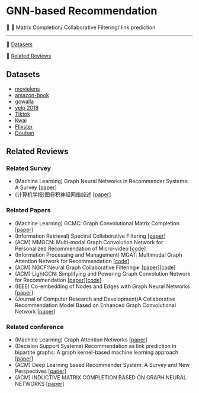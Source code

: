 # GNN-based Recommendation

:memo: :high_brightness: Matrix Completion/ Collaborative Filtering/ link prediction 

***
:high_brightness: [Datasets](#datasets)

:high_brightness: [Related Reviews](#related-reviews)


## Datasets
- [movielens](https://grouplens.org/datasets/movielens/)
- [amazon-book](https://jmcauley.ucsd.edu/data/amazon/)
- [gowalla](https://snap.stanford.edu/data/loc-gowalla.html)
- [yelp 2018](https://www.yelp.com/dataset)
- [Tiktok](http://ai-lab-challenge.bytedance.com/tce/vc/)
- [Kwai](https://www.kuaishou.com/activity/uimc)
- [Flixster](https://figshare.com/articles/dataset/Flixster-dataset_zip/5677741)
- [Douban](https://www.heywhale.com/mw/dataset/58acf6f1d2445916845b4033)



## Related Reviews
### Related Survey
- (Machine Learning) Graph Neural Networks in Recommender Systems: A Survey [[paper](https://arxiv.org/abs/2011.02260)]
- (计算机学报)图卷积神经网络综述 [[paper](https://kns.cnki.net/kcms/detail/11.1826.tp.20191104.1632.006.html)]

### Related Papers

- (Machine Learning) GCMC: Graph Convolutional Matrix Completion [[paper](https://arxiv.org/abs/1706.02263)]
- (Information Retrieval) Spectral Collaborative Filtering [[paper](https://arxiv.org/abs/1808.10523)]
- (ACM) MMGCN: Multi-modal Graph Convolution Network for Personalized Recommendation of Micro-video [[code](https://github.com/weiyinwei/MMGCN)]
- (Information Processing and Management) MGAT: Multimodal Graph Attention Network for Recommendation [[code]( https://github.com/zltao/MGAT)]
- (ACM) NGCF:Neural Graph Collaborative Filtering∗ [[paper](https://arxiv.org/abs/1905.08108)][[code]( https://github.com/xiangwang1223/neural_graph_collaborative_filtering)]
- (ACM) LightGCN: Simplifying and Powering Graph Convolution Network for Recommendation [[paper](https://arxiv.org/abs/2002.02126)][[code](https://github.com/gusye1234/pytorch-light-gcn)]
- (IEEE) Co-embedding of Nodes and Edges with Graph Neural Networks [[paper](https://arxiv.org/abs/2010.13242)]
- (Journal of Computer Research and Development)A  Collaborative  Recommendation  Model  Based  on  Enhanced  Graph 
Convolutional Network  [[paper](https://kns.cnki.net/kcms/detail/11.1777.TP.20210203.1157.004.html)]

### Related conference
- (Machine Learning) Graph Attention Networks [[paper](https://arxiv.org/abs/1710.10903)]
- (Decision Support Systems) Recommendation as link prediction in bipartite graphs: A graph kernel-based machine learning approach [[paper](https://www.sciencedirect.com/science/article/abs/pii/S0167923612002540)]
- (ACM) Deep Learning based Recommender System: A Survey and New Perspectives [[paper](https://arxiv.org/abs/1707.07435)]
- (ACM) INDUCTIVE MATRIX COMPLETION BASED ON GRAPH NEURAL NETWORKS [[paper](https://arxiv.org/abs/1904.12058)]
